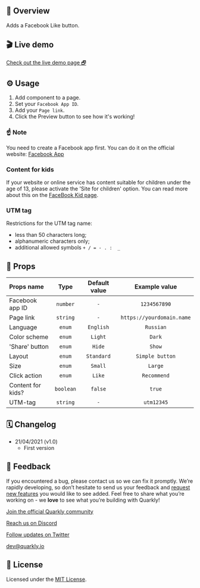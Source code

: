 ## 📖 Overview

Adds a Facebook Like button.

## 🎬 Live demo

[Check out the live demo page 🗗](https://quarkly-catalog.netlify.app/fblike/)

## ⚙️ Usage

 1. Add component to a page.
 2. Set your `Facebook App ID`.
 3. Add your `Page link`.
 4. Click the Preview button to see how it's working!

### ☝ Note

You need to create a Facebook app first. You can do it on the official website: [Facebook App](https://developers.facebook.com/apps)

### Content for kids

If your website or online service has content suitable for children under the age of 13, please activate the 'Site for children' option. You can read more about this on the [FaceBook Kid page](https://developers.facebook.com/docs/plugins/restrictions).

### UTM tag

Restrictions for the UTM tag name:
  - less than 50 characters long;
  - alphanumeric characters only;
  - additional allowed symbols `+ / = - . :  _`

## 🧩 Props

| Props name             | Type      | Default value          | Example value                  |
| :--------------------------- | :-------: | :---------------: | :-----------------------: |
| Facebook app ID       | `number`  |        `-`        |        `1234567890`       |
| Page link           | `string`  |        `-`        | `https://yourdomain.name` |
| Language |  `enum`   |     `English`     |         `Russian`         |
| Color scheme               |  `enum`   |      `Light`      |           `Dark`          |
| 'Share' button          |  `enum`   |      `Hide`       |           `Show`          |
| Layout                        |  `enum`   | `Standard` |      `Simple button`     |
| Size                |  `enum`   |      `Small`      |          `Large`          |
| Click action            |  `enum`   |      `Like`       |        `Recommend`        |
| Content for kids?               | `boolean` |      `false`      |           `true`          |
| UTM-tag                    | `string`  |        `-`        |         `utm12345`        |

## 🗓 Changelog

 - 21/04/2021 (v1.0)
   - First version

## 📮 Feedback

If you encountered a bug, please contact us so we can fix it promptly. We’re rapidly developing, so don’t hesitate to send us your feedback and [request new features](https://community.quarkly.io/c/requests/11) you would like to see added. Feel free to share what you’re working on - we **love** to see what you’re building with Quarkly!

[Join the official Quarkly community](https://community.quarkly.io/)

[Reach us on Discord](https://discord.gg/f9KhSMGX)

[Follow updates on Twitter](https://twitter.com/quarklyapp)

[dev@quarkly.io](mailto:dev@quarkly.io)

## 📝 License

Licensed under the [MIT License](./LICENSE).


